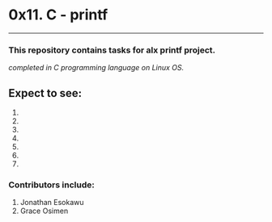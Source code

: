 # 0x11. C - printf
---
### This repository contains tasks for alx printf project.

_completed in C programming language on Linux OS._

## Expect to see:

1.
2.
3.
4.
5.
6.
7.

### Contributors include:
1. Jonathan Esokawu
2. Grace Osimen
